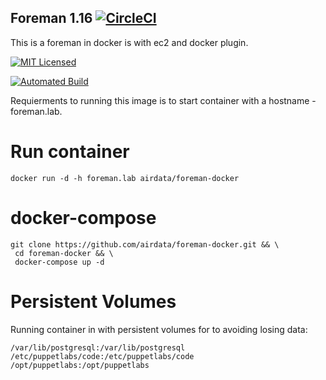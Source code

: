 Foreman 1.16
[![CircleCI](https://img.shields.io/circleci/project/github/airdata/foreman-in-docker.svg)](https://circleci.com/gh/airdata/foreman-in-docker) 
-------------
This is a foreman in docker is with ec2 and docker plugin.

[![MIT Licensed](http://img.shields.io/badge/license-MIT-green.svg)](https://tldrlegal.com/license/mit-license)

[![Automated Build](https://img.shields.io/docker/build/dock0/foreman.svg)](https://hub.docker.com/r/airdata/foreman-docker/)



Requierments to running this image is to start container with a hostname - foreman.lab.

Run container
========================

```
docker run -d -h foreman.lab airdata/foreman-docker
```

docker-compose
===============
```
git clone https://github.com/airdata/foreman-docker.git && \
 cd foreman-docker && \
 docker-compose up -d
```

Persistent Volumes 
==================

Running container in with persistent volumes for to avoiding losing data:

 ```
 /var/lib/postgresql:/var/lib/postgresql
 /etc/puppetlabs/code:/etc/puppetlabs/code
 /opt/puppetlabs:/opt/puppetlabs
```
